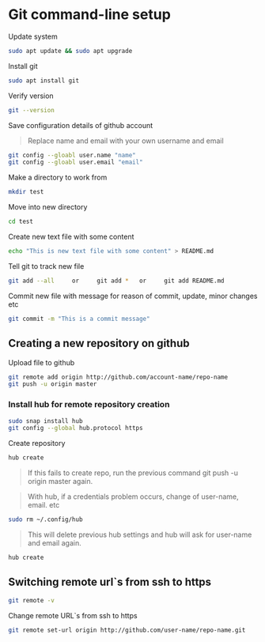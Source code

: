 # Git command-line setup

Update system
```bash
sudo apt update && sudo apt upgrade
```

Install git
```bash 
sudo apt install git
```
Verify version
```bash
git --version
```

Save configuration details of github account
> Replace name and email with your own username and email
```bash
git config --gloabl user.name "name"
git config --gloabl user.email "email"
```

Make a directory to work from
```bash
mkdir test
```

Move into new directory
```bash
cd test
```

Create new text file with some content
```bash
echo "This is new text file with some content" > README.md
```

Tell git to track new file
```bash
git add --all     or     git add *   or     git add README.md 
```
Commit new file with message for reason of commit, update, minor changes etc
```bash
git commit -m "This is a commit message"
```

## Creating a new repository on github

Upload file to github
```bash
git remote add origin http://github.com/account-name/repo-name
git push -u origin master
```

### Install hub for remote repository creation
```bash
sudo snap install hub
git config --global hub.protocol https
```

Create repository
```bash
hub create
```
>If this fails to create repo, run the previous command git push -u origin master again.

>With hub, if a credentials problem occurs, change of user-name, email. etc
```bash
sudo rm ~/.config/hub
```
> This will delete previous hub settings and hub will ask for user-name and email again.

```bash
hub create
```

## Switching remote url`s from ssh to https 
```bash
git remote -v
```

Change remote URL`s from ssh to https
```bash
git remote set-url origin http://github.com/user-name/repo-name.git
```

